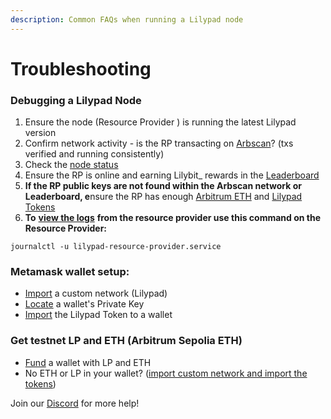 ```yaml
---
description: Common FAQs when running a Lilypad node
---
```


# Troubleshooting

### Debugging a Lilypad Node

1. Ensure the node (Resource Provider ) is running the latest Lilypad version
2. Confirm network activity - is the RP transacting on [Arbscan](https://sepolia.arbiscan.io/)? (txs verified and running consistently)
3. Check the [node status](https://info.lilypad.tech/node-status)
4. Ensure the RP is online and earning Lilybit\_ rewards in the [Leaderboard](https://info.lilypad.tech/leaderboard)
5. **If the RP public keys are not found within the Arbscan network or Leaderboard, e**nsure the RP has enough [Arbitrum ETH](https://docs.lilypad.tech/lilypad/lilypad-testnet/quick-start/funding-your-wallet-from-faucet#get-arbitrum-sepolia-testnet-eth) and [Lilypad Tokens](https://docs.lilypad.tech/lilypad/lilypad-testnet/quick-start/funding-your-wallet-from-faucet#get-testnet-lp-tokens)
6. **To** [**view the logs**](https://docs.lilypad.tech/lilypad/hardware-providers/run-a-node#view-node-status) **from the resource provider use this command on the Resource Provider:**

`journalctl -u lilypad-resource-provider.service`

### Metamask wallet setup:

* [Import](https://docs.lilypad.tech/lilypad/lilypad-testnet/quick-start/setting-up-metamask#setting-up-metamask) a custom network (Lilypad)
* [Locate](https://support.metamask.io/managing-my-wallet/secret-recovery-phrase-and-private-keys/how-to-export-an-accounts-private-key/) a wallet's Private Key
* [Import](https://docs.lilypad.tech/lilypad/lilypad-testnet/quick-start/funding-your-wallet-from-faucet#import-testnet-tokens) the Lilypad Token to a wallet

### Get testnet LP and ETH (Arbitrum Sepolia ETH)

* [Fund](https://docs.lilypad.tech/lilypad/hardware-providers/run-a-node#write-env-file) a wallet with LP and ETH&#x20;
* No ETH or LP in your wallet? ([import custom network and import the tokens](https://lilypad.team/discord))&#x20;

Join our [Discord](https://lilypad.team/discord) for more help!

